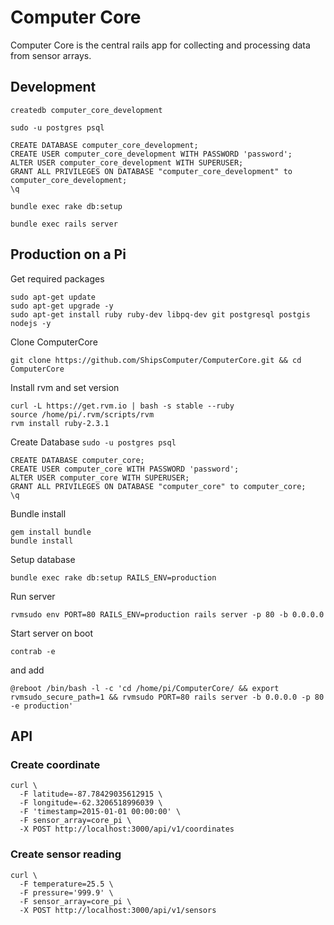 # Computer Core

Computer Core is the central rails app for collecting and processing data from sensor arrays.

## Development

`createdb computer_core_development`

`sudo -u postgres psql`

```
CREATE DATABASE computer_core_development;
CREATE USER computer_core_development WITH PASSWORD 'password';
ALTER USER computer_core_development WITH SUPERUSER;
GRANT ALL PRIVILEGES ON DATABASE "computer_core_development" to computer_core_development;
\q
```

`bundle exec rake db:setup`

`bundle exec rails server`

## Production on a Pi

Get required packages
```
sudo apt-get update
sudo apt-get upgrade -y
sudo apt-get install ruby ruby-dev libpq-dev git postgresql postgis nodejs -y
```

Clone ComputerCore

`git clone https://github.com/ShipsComputer/ComputerCore.git && cd ComputerCore`

Install rvm and set version
```
curl -L https://get.rvm.io | bash -s stable --ruby
source /home/pi/.rvm/scripts/rvm
rvm install ruby-2.3.1
```

Create Database
`sudo -u postgres psql`

```
CREATE DATABASE computer_core;
CREATE USER computer_core WITH PASSWORD 'password';
ALTER USER computer_core WITH SUPERUSER;
GRANT ALL PRIVILEGES ON DATABASE "computer_core" to computer_core;
\q
```

Bundle install
```
gem install bundle
bundle install
```

Setup database

`bundle exec rake db:setup RAILS_ENV=production`

Run server

`rvmsudo env PORT=80 RAILS_ENV=production rails server -p 80 -b 0.0.0.0`

Start server on boot

`contrab -e`

and add

`@reboot /bin/bash -l -c 'cd /home/pi/ComputerCore/ && export rvmsudo_secure_path=1 && rvmsudo PORT=80 rails server -b 0.0.0.0 -p 80 -e production'`

## API

### Create coordinate

```
curl \
  -F latitude=-87.78429035612915 \
  -F longitude=-62.3206518996039 \
  -F 'timestamp=2015-01-01 00:00:00' \
  -F sensor_array=core_pi \
  -X POST http://localhost:3000/api/v1/coordinates
```

### Create sensor reading

```
curl \
  -F temperature=25.5 \
  -F pressure='999.9' \
  -F sensor_array=core_pi \
  -X POST http://localhost:3000/api/v1/sensors
```
